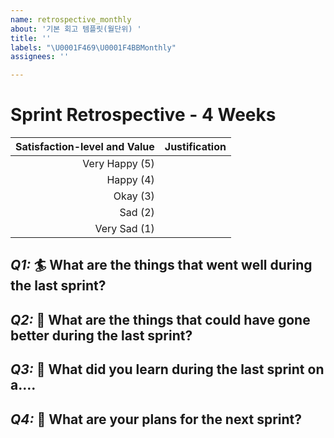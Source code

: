 ```yaml
---
name: retrospective_monthly
about: '기본 회고 템플릿(월단위) '
title: ''
labels: "\U0001F469‍\U0001F4BBMonthly"
assignees: ''

---
```


# Sprint Retrospective - 4 Weeks

| **Satisfaction-level  and Value** | **Justification** |
|--:|:--:|
| Very  Happy (5)                       |                         |
| Happy  (4)                               |                         |
| Okay  (3)                                 |                         |
| Sad  (2)                                   |                         |
| Very  Sad (1)                           |                         |

## *Q1:* 🏄 What are the things that went well during the last sprint?

## *Q2:* 🤨 What are the things that could have gone better during the last sprint?

## *Q3:* 🧐 What did you learn during the last sprint on a….

## *Q4:* :calendar: What are your plans for the next sprint?
